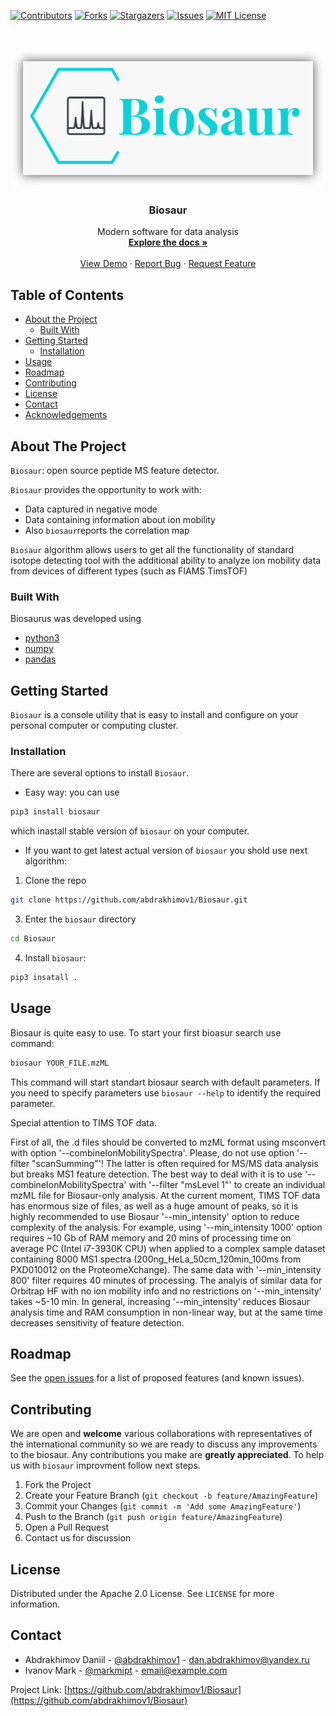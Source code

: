 
<!-- PROJECT SHIELDS -->
<!--
*** I'm using markdown "reference style" links for readability.
*** Reference links are enclosed in brackets [ ] instead of parentheses ( ).
*** See the bottom of this document for the declaration of the reference variables
*** for contributors-url, forks-url, etc. This is an optional, concise syntax you may use.
*** https://www.markdownguide.org/basic-syntax/#reference-style-links
-->
[![Contributors][contributors-shield]][contributors-url]
[![Forks][forks-shield]][forks-url]
[![Stargazers][stars-shield]][stars-url]
[![Issues][issues-shield]][issues-url]
[![MIT License][license-shield]][license-url]


<!-- PROJECT LOGO -->
<br />
<p align="center">
  <a href="https://github.com/abdrakhimov1/Biosaur">
    <img src="logo.png" alt="Logo" width="506" height="222">
  </a>

  <h3 align="center">Biosaur</h3>

  <p align="center">
    Modern software for data analysis
    <br />
    <a href="https://github.com/abdrakhimov1/Biosaur"><strong>Explore the docs »</strong></a>
    <br />
    <br />
    <a href="https://github.com/abdrakhimov1/Biosaur">View Demo</a>
    ·
    <a href="https://github.com/abdrakhimov1/Biosaur/issues">Report Bug</a>
    ·
    <a href="https://github.com/abdrakhimov1/Biosaur/issues">Request Feature</a>
  </p>
</p>



<!-- TABLE OF CONTENTS -->
## Table of Contents

* [About the Project](#about-the-project)
  * [Built With](#built-with)
* [Getting Started](#getting-started)
  * [Installation](#installation)
* [Usage](#usage)
* [Roadmap](#roadmap)
* [Contributing](#contributing)
* [License](#license)
* [Contact](#contact)
* [Acknowledgements](#acknowledgements)



<!-- ABOUT THE PROJECT -->
## About The Project


`Biosaur`: open source peptide MS feature detector.

`Biosaur` provides the opportunity to work with:
* Data captured in negative mode
* Data containing information about ion mobility
* Also `biosaur`reports the correlation map

`Biosaur` algorithm allows users to get all the functionality of standard isotope detecting tool with the additional ability to analyze ion mobility data from devices of different types (such as FIAMS TimsTOF)

### Built With
Biosaurus was developed using
* [python3](https://www.python.org/)
* [numpy](https://numpy.org/)
* [pandas](https://pandas.pydata.org/)



<!-- GETTING STARTED -->
## Getting Started

`Biosaur` is a console utility that is easy to install and configure on your personal computer or computing cluster.

### Installation

There are several options to install `Biosaur`.

* Easy way: you can use 
```sh
pip3 install biosaur 
```
which inastall stable version of `biosaur` on your computer. 

* If you want to get latest actual version of `biosaur` you shold use next algorithm:

1. Clone the repo
```sh
git clone https://github.com/abdrakhimov1/Biosaur.git
```
3. Enter the `biosaur` directory
```sh
cd Biosaur
```
4. Install `biosaur`:
```sh
pip3 insatall .
```

<!-- USAGE EXAMPLES -->
## Usage

Biosaur is quite easy to use. To start your first bioasur search use command:
```sh
biosaur YOUR_FILE.mzML
```
This command will start standart biosaur search with default parameters.
If you need to specify parameters use `biosaur --help` to identify the required parameter.

Special attention to TIMS TOF data.

First of all, the .d files should be converted to mzML format using msconvert with option '--combineIonMobilitySpectra'. Please, do not use option '--filter "scanSumming"'! The latter is often required for MS/MS data analysis but breaks MS1 feature detection. The best way to deal with it is to use '--combineIonMobilitySpectra' with '--filter "msLevel 1"' to create an individual mzML file for Biosaur-only analysis. At the current moment, TIMS TOF data has enormous size of files, as well as a huge amount of peaks, so it is highly recommended to use Biosaur '--min_intensity' option to reduce complexity of the analysis. For example, using '--min_intensity 1000' option requires ~10 Gb of RAM memory and 20 mins of processing time on average PC (Intel i7-3930K CPU) when applied to a complex sample dataset containing 8000 MS1 spectra (200ng_HeLa_50cm_120min_100ms from PXD010012 on the ProteomeXchange). The same data with '--min_intensity 800' filter requires 40 minutes of processing. The analyis of similar data for Orbitrap HF with no ion mobility info and no restrictions on '--min_intensity' takes ~5-10 min. In general, increasing '--min_intensity' reduces Biosaur analysis time and RAM consumption in non-linear way, but at the same time decreases sensitivity of feature detection.


<!-- ROADMAP -->
## Roadmap

See the [open issues](https://github.com/abdrakhimov1/Biosaur/issues) for a list of proposed features (and known issues).



<!-- CONTRIBUTING -->
## Contributing

We are open and **welcome** various collaborations with representatives of the international community so we are ready to discuss any improvements to the biosaur. Any contributions you make are **greatly appreciated**. To help us with `biosaur` improvment follow next steps.

1. Fork the Project
2. Create your Feature Branch (`git checkout -b feature/AmazingFeature`)
3. Commit your Changes (`git commit -m 'Add some AmazingFeature'`)
4. Push to the Branch (`git push origin feature/AmazingFeature`)
5. Open a Pull Request
6. Contact us for discussion



<!-- LICENSE -->
## License

Distributed under the Apache 2.0 License. See `LICENSE` for more information.



<!-- CONTACT -->
## Contact

* Abdrakhimov Daniil - [@abdrakhimov1](https://t.me/abdrakhimov1) - dan.abdrakhimov@yandex.ru
* Ivanov Mark - [@markmipt](https://t.me/markmipt) - email@example.com

Project Link: [https://github.com/abdrakhimov1/Biosaur](https://github.com/abdrakhimov1/Biosaur)


<!-- MARKDOWN LINKS & IMAGES -->
<!-- https://www.markdownguide.org/basic-syntax/#reference-style-links -->
[contributors-shield]: https://img.shields.io/github/contributors/abdrakhimov1/Biosaur
[contributors-url]: https://github.com/abdrakhimov1/Biosaur/graphs/contributors
[forks-shield]: https://img.shields.io/github/forks/abdrakhimov1/Biosaur
[forks-url]: https://github.com/abdrakhimov1/Biosaur/network/members
[stars-shield]: https://img.shields.io/github/stars/abdrakhimov1/Biosaur
[stars-url]: https://github.com/abdrakhimov1/Biosaur/stargazers
[issues-shield]: https://img.shields.io/github/issues/abdrakhimov1/Biosaur
[issues-url]: https://github.com/abdrakhimov1/Biosaur/issues
[license-shield]: https://img.shields.io/github/license/abdrakhimov1/Biosaur
[license-url]: https://www.apache.org/licenses/LICENSE-2.0


